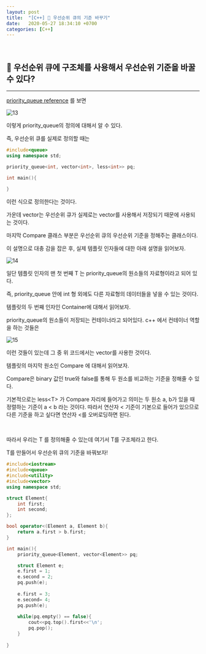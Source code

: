 ```yaml
---
layout: post
title:  "[C++] 🧠 우선순위 큐의 기준 바꾸기"
date:   2020-05-27 18:34:10 +0700
categories: [C++]
---
```


<br>

## 🧠 우선순위 큐에 구조체를 사용해서 우선순위 기준을 바꿀 수 있다?
---

[priority_queue reference](http://www.cplusplus.com/reference/queue/priority_queue/) 를 보면 

![13](https://user-images.githubusercontent.com/31889335/83017930-73998680-a05f-11ea-9f2b-226b063bfea1.PNG)

이렇게 priority_queue의 정의에 대해서 알 수 있다.

즉, 우선순위 큐를 실제로 정의할 때는 

~~~c++
#include<queue>
using namespace std;

priority_queue<int, vector<int>, less<int>> pq;

int main(){
	
}
~~~

이런 식으로 정의한다는 것이다.

가운데 vector는 우선순위 큐가 실제로는 vector를 사용해서 저장되기 때문에 사용되는 것이다.

마지막 Compare 클래스 부분은 우선순위 큐의 우선순위 기준을 정해주는 클래스이다.

이 설명으로 대충 감을 잡은 후, 실제 템플릿 인자들에 대한 아래 설명을 읽어보자.

![14](https://user-images.githubusercontent.com/31889335/83018264-f0c4fb80-a05f-11ea-9ff7-96d04f885559.PNG)

일단 템플릿 인자의 맨 첫 번째 T 는 priority_queue의 원소들의 자료형이라고 되어 있다.

즉, priority_queue 안에 int 형 외에도 다른 자료형의 데이터들을 넣을 수 있는 것이다.

템플릿의 두 번째 인자인 Container에 대해서 읽어보자.

priority_queue의 원소들이 저장되는 컨테이너라고 되어있다. c++ 에서 컨테이너 역할을 하는 것들은 

![15](https://user-images.githubusercontent.com/31889335/83019073-4bab2280-a061-11ea-9df8-e0e788924868.PNG)

이런 것들이 있는데 그 중 위 코드에서는 vector를 사용한 것이다.

템플릿의 마지막 원소인 Compare 에 대해서 읽어보자.

Compare은 binary 값인 true와 false를 통해 두 원소를 비교하는 기준을 정해줄 수 있다.

기본적으로는 less\<T> 가 Compare 자리에 들어가고 의미는 두 원소 a, b가 있을 때 정렬하는 기준이 a < b 라는 것이다. 따라서 연산자 < 기준이 기본으로 들어가 있으므로 다른 기준을 하고 싶다면 연산자 <를 오버로딩하면 된다.

<br>

따라서 우리는 T 를 정의해줄 수 있는데 여기서 T를 구조체라고 한다.

T를 만들어서 우선순위 큐의 기준을 바꿔보자!

~~~c++
#include<iostream>
#include<queue>
#include<utility>
#include<vector>
using namespace std;

struct Element{
	int first;
	int second;
};

bool operator<(Element a, Element b){
	return a.first > b.first;
}

int main(){
	priority_queue<Element, vector<Element>> pq;

	struct Element e;
	e.first = 1;
	e.second = 2;
	pq.push(e);
    
	e.first = 3;
	e.second= 4;
	pq.push(e);
	
	while(pq.empty() == false){
		cout<<pq.top().first<<'\n';
		pq.pop();	
	}
	
}
~~~

